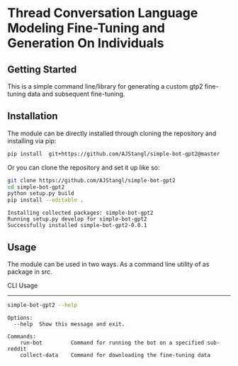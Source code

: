 Thread Conversation Language Modeling Fine-Tuning and Generation On Individuals
===

Getting Started
---

This is a simple command line/library for generating a custom gtp2 fine-tuning data and subsequent fine-tuning.

Installation
---

The module can be directly installed through cloning the repository and installing via pip:

```bash
pip install  git+https://github.com/AJStangl/simple-bot-gpt2@master
``` 

Or you can clone the repository and set it up like so:

```bash
git clone https://github.com/AJStangl/simple-bot-gpt2
cd simple-bot-gpt2
python setup.py build
pip install --editable .
```

    Installing collected packages: simple-bot-gpt2
    Running setup.py develop for simple-bot-gpt2
    Successfully installed simple-bot-gpt2-0.0.1


Usage
---

The module can be used in two ways. As a command line utility of as package in src.

CLI Usage
___

```bash
simple-bot-gpt2 --help
```

    Options:
      --help  Show this message and exit.
    
    Commands:
        run-bot         Command for running the bot on a specified sub-reddit
        collect-data    Command for downloading the fine-tuning data
